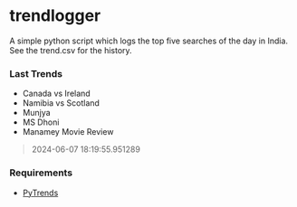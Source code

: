# trendlogger
A simple python script which logs the top five searches of the day in India.<br>See the trend.csv for the history.<br>

<!-- Last Trends -->
### Last Trends
* Canada vs Ireland
* Namibia vs Scotland
* Munjya
* MS Dhoni
* Manamey Movie Review
> 2024-06-07 18:19:55.951289

<!-- Requirements -->
### Requirements
* [PyTrends](https://github.com/dreyco676/pytrends)
